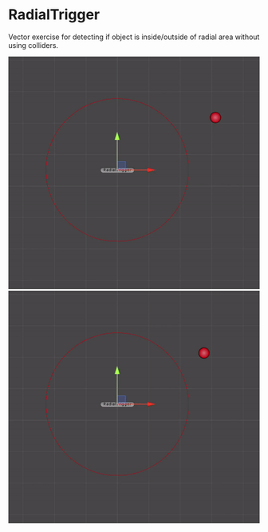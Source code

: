 # RadialTrigger
Vector exercise for detecting if object is inside/outside of radial area without using colliders.

![](https://github.com/bkalenderoglu/RadialTrigger/blob/main/Assets/gifs/radialtrigger.gif)
![](https://github.com/bkalenderoglu/RadialTrigger/blob/main/Assets/gifs/radialtrigger2.gif)

